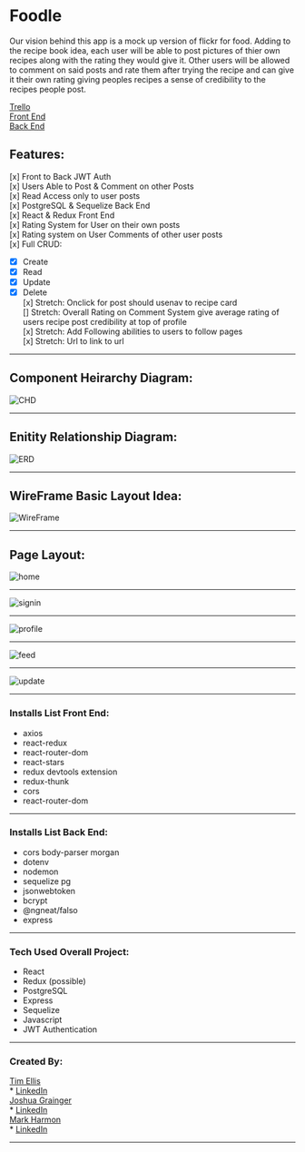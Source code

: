 # Foodle
Our vision behind this app is a mock up version of flickr for food. 
Adding to the recipe book idea, each user will be able to post pictures 
of thier own recipes along with the rating they would give it.
Other users will be allowed to comment on said posts and rate them 
after trying the recipe and can give it their own rating giving peoples 
recipes a sense of credibility to the recipes people post.

[Trello](https://trello.com/c/Fphk4xoz/14-screen-shot-2022-04-14-at-31858-pmpng)   
[Front End](https://github.com/Neoj1sec142/Foodle-Front)   
[Back End](https://github.com/timmellis/Foodle-Back)   

## Features:
[x] Front to Back JWT Auth   
[x] Users Able to Post & Comment on other Posts   
[x] Read Access only to user posts    
[x] PostgreSQL & Sequelize Back End    
[x] React & Redux Front End   
[x] Rating System for User on their own posts   
[x] Rating system on User Comments of other user posts  
[x] Full CRUD:
* [x] Create
* [x] Read
* [x] Update
* [x] Delete  
[x] Stretch: Onclick for post should usenav to recipe card  
[] Stretch: Overall Rating on Comment System give average rating of users recipe post credibility at top of profile   
[x] Stretch: Add Following abilities to users to follow pages   
[x] Stretch: Url to link to url   

***
## Component Heirarchy Diagram:
![CHD](./public/CHD2.png)   
***
## Enitity Relationship Diagram:
![ERD](./public/ERD2.png)
***
## WireFrame Basic Layout Idea:
![WireFrame](./public/WireFrame.png)
***
## Page Layout: 
![home](./src/assets/image.png)
***
![signin](./src/assets/signin.png)
***
![profile](./src/assets/profile.png)
***
![feed](./src/assets/allfeed.png)
***
![update](./src/assets/update.png)
***
### Installs List Front End:
* axios 
* react-redux
* react-router-dom
* react-stars
* redux devtools extension
* redux-thunk
* cors
* react-router-dom
***
### Installs List Back End:
* cors body-parser morgan 
* dotenv
* nodemon
* sequelize pg
* jsonwebtoken
* bcrypt
* @ngneat/falso
* express

***
### Tech Used Overall Project:
* React
* Redux (possible)
* PostgreSQL
* Express 
* Sequelize
* Javascript
* JWT Authentication
***

### Created By:
[Tim Ellis](https://github.com/timmellis)   
    * [LinkedIn](https://linkedin.com/in/tim-m-ellis/)   
[Joshua Grainger](https://github.com/joshgrainger22)   
    * [LinkedIn](https://linkedin.com/in/joshua-grainger-5aa230229/)   
[Mark Harmon](https://github.com/Neoj1sec142)    
    * [LinkedIn](https://linkedin.com/in/markharmon142/)   
***